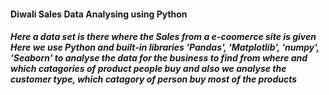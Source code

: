 <h4>Diwali Sales Data Analysing using Python</h4>
<h5>Here a data set is there where the Sales from a e-coomerce site is given<break>
  Here we use Python and built-in libraries 'Pandas', 'Matplotlib', 'numpy', 'Seaborn' <break>
to analyse the data for the business to find from where and which catagories of product people buy<break>
and also we analyse the customer type, which catagory of person buy most of the products  </h5>
